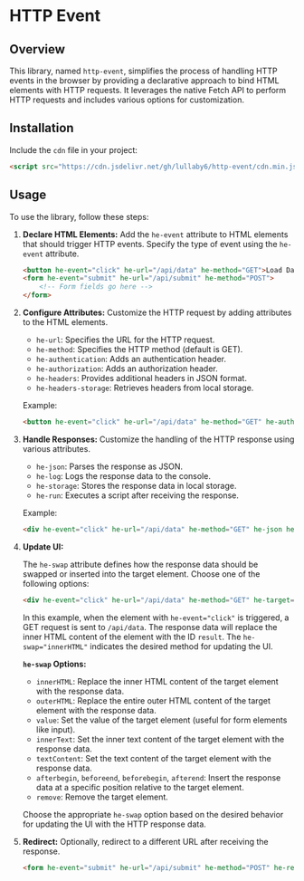 # HTTP Event

## Overview

This library, named `http-event`, simplifies the process of handling HTTP events in the browser by providing a declarative approach to bind HTML elements with HTTP requests. It leverages the native Fetch API to perform HTTP requests and includes various options for customization.

## Installation

Include the `cdn` file in your project:

```html
<script src="https://cdn.jsdelivr.net/gh/lullaby6/http-event/cdn.min.js" defer></script>
```

## Usage

To use the library, follow these steps:

1. **Declare HTML Elements:**
   Add the `he-event` attribute to HTML elements that should trigger HTTP events. Specify the type of event using the `he-event` attribute.

   ```html
   <button he-event="click" he-url="/api/data" he-method="GET">Load Data</button>
   <form he-event="submit" he-url="/api/submit" he-method="POST">
       <!-- Form fields go here -->
   </form>
   ```

2. **Configure Attributes:**
   Customize the HTTP request by adding attributes to the HTML elements.

   - `he-url`: Specifies the URL for the HTTP request.
   - `he-method`: Specifies the HTTP method (default is GET).
   - `he-authentication`: Adds an authentication header.
   - `he-authorization`: Adds an authorization header.
   - `he-headers`: Provides additional headers in JSON format.
   - `he-headers-storage`: Retrieves headers from local storage.

   Example:

   ```html
   <button he-event="click" he-url="/api/data" he-method="GET" he-authentication="Bearer token">Load Data</button>
   ```

3. **Handle Responses:**
   Customize the handling of the HTTP response using various attributes.

   - `he-json`: Parses the response as JSON.
   - `he-log`: Logs the response data to the console.
   - `he-storage`: Stores the response data in local storage.
   - `he-run`: Executes a script after receiving the response.

   Example:

   ```html
   <div he-event="click" he-url="/api/data" he-method="GET" he-json he-log he-run="console.log('Response received!')">Load Data</div>
   ```

4. **Update UI:**

    The `he-swap` attribute defines how the response data should be swapped or inserted into the target element. Choose one of the following options:

    ```html
    <div he-event="click" he-url="/api/data" he-method="GET" he-target="#result" he-swap="innerHTML">Load Data</div>
    ```

    In this example, when the element with `he-event="click"` is triggered, a GET request is sent to `/api/data`. The response data will replace the inner HTML content of the element with the ID `result`. The `he-swap="innerHTML"` indicates the desired method for updating the UI.

    **`he-swap` Options:**
    - `innerHTML`: Replace the inner HTML content of the target element with the response data.
    - `outerHTML`: Replace the entire outer HTML content of the target element with the response data.
    - `value`: Set the value of the target element (useful for form elements like input).
    - `innerText`: Set the inner text content of the target element with the response data.
    - `textContent`: Set the text content of the target element with the response data.
    - `afterbegin`, `beforeend`, `beforebegin`, `afterend`: Insert the response data at a specific position relative to the target element.
    - `remove`: Remove the target element.

    Choose the appropriate `he-swap` option based on the desired behavior for updating the UI with the HTTP response data.

5. **Redirect:**
   Optionally, redirect to a different URL after receiving the response.

   ```html
   <form he-event="submit" he-url="/api/submit" he-method="POST" he-redirect="/success">Submit Form</form>
   ```